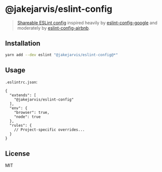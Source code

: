 # @jakejarvis/eslint-config

> [Shareable ESLint config](https://eslint.org/docs/developer-guide/shareable-configs.html) inspired heavily by [eslint-config-google](https://github.com/google/eslint-config-google) and moderately by [eslint-config-airbnb](https://github.com/airbnb/javascript/tree/master/packages/eslint-config-airbnb).

## Installation

```bash
yarn add --dev eslint "@jakejarvis/eslint-config@*"
```

## Usage

`.eslintrc.json`:

```json5
{
  "extends": [
    "@jakejarvis/eslint-config"
  ],
  "env": {
    "browser": true,
    "node": true
  },
  "rules": {
    // Project-specific overrides...
  }
}
```

## License

MIT
